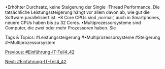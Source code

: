 •Erhöhter Durchsatz, keine Steigerung der Single -Thread Performance. Die 
tatsächliche Leistungssteigerung hängt vor allem davon ab, wie gut die Software 
parallelisiert ist. 
•8 Core CPUs sind ‚normal‘, auch in Smartphones, neuere CPUs haben bis zu 32 Cores.
•Multiprozessorsysteme sind Computer, die zwei oder mehr Prozessoren haben. Sie 

   Tags & Topics:
   #Leistungssteigerung
   #•Multiprozessorsysteme
   #Steigerung
   #•Multiprozessorsystem

[Previous: #Einführung-IT-Teil4_42](Einführung-IT-Teil4_42.md)

[Next: #Einführung-IT-Teil4_42](Einführung-IT-Teil4_42.md)